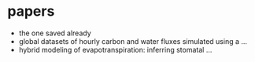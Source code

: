 # papers
* the one saved already
* global datasets of hourly carbon and water fluxes simulated using a ...
* hybrid modeling of evapotranspiration: inferring stomatal ...
